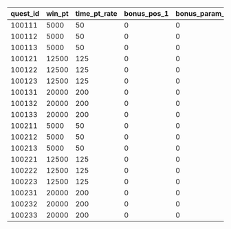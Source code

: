 |quest_id|win_pt|time_pt_rate|bonus_pos_1|bonus_param_1|bonus_pos_2|bonus_param_2|threshold_pt_1|threshold_pt_2|
| --- | --- | --- | --- | --- | --- | --- | --- | --- |
|100111|5000|50|0|0|0|0|20000|30000|
|100112|5000|50|0|0|0|0|20000|30000|
|100113|5000|50|0|0|0|0|20000|30000|
|100121|12500|125|0|0|0|0|30000|45000|
|100122|12500|125|0|0|0|0|30000|45000|
|100123|12500|125|0|0|0|0|30000|45000|
|100131|20000|200|0|0|0|0|40000|60000|
|100132|20000|200|0|0|0|0|40000|60000|
|100133|20000|200|0|0|0|0|40000|60000|
|100211|5000|50|0|0|0|0|20000|30000|
|100212|5000|50|0|0|0|0|20000|30000|
|100213|5000|50|0|0|0|0|20000|30000|
|100221|12500|125|0|0|0|0|30000|45000|
|100222|12500|125|0|0|0|0|30000|45000|
|100223|12500|125|0|0|0|0|30000|45000|
|100231|20000|200|0|0|0|0|40000|60000|
|100232|20000|200|0|0|0|0|40000|60000|
|100233|20000|200|0|0|0|0|40000|60000|